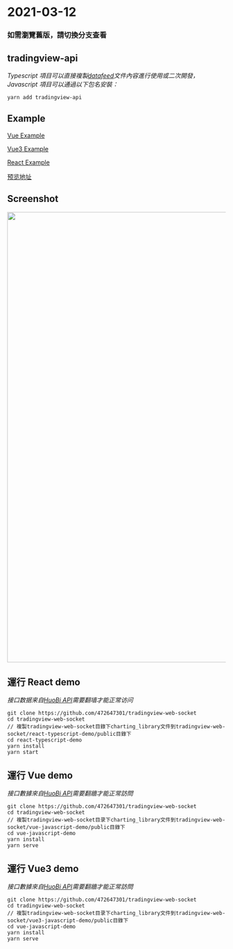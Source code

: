 # 2021-03-12

### 如需瀏覽舊版，請切換分支查看

## tradingview-api

_Typescript 項目可以直接複製[datafeed](https://github.com/472647301/tradingview-web-socket/tree/master/react-typescript-demo/src/datafeed)文件內容進行使用或二次開發，Javascript 項目可以通過以下包名安裝：_

```shell
yarn add tradingview-api
```

## Example

[Vue Example](https://github.com/472647301/tradingview-web-socket/tree/master/vue-javascript-demo)

[Vue3 Example](https://github.com/472647301/tradingview-web-socket/tree/master/vue3-javascript-demo)

[React Example](https://github.com/472647301/tradingview-web-socket/tree/master/react-typescript-demo)


[预览地址](http://49.233.210.12)

## Screenshot

<img src="https://github.com/472647301/tradingview-web-socket/blob/master/screenshot/screenshot.png?raw=true" width="1038">

## 運行 React demo

_接口数据来自[HuoBi API](https://huobiapi.github.io/docs/spot/v1/cn/)需要翻墙才能正常访问_

```shell
git clone https://github.com/472647301/tradingview-web-socket
cd tradingview-web-socket
// 複製tradingview-web-socket目錄下charting_library文件到tradingview-web-socket/react-typescript-demo/public目錄下
cd react-typescript-demo
yarn install
yarn start
```

## 運行 Vue demo

_接口數據來自[HuoBi API](https://huobiapi.github.io/docs/spot/v1/cn/)需要翻牆才能正常訪問_

```shell
git clone https://github.com/472647301/tradingview-web-socket
cd tradingview-web-socket
// 複製tradingview-web-socket目录下charting_library文件到tradingview-web-socket/vue-javascript-demo/public目錄下
cd vue-javascript-demo
yarn install
yarn serve
```
## 運行 Vue3 demo

_接口數據來自[HuoBi API](https://huobiapi.github.io/docs/spot/v1/cn/)需要翻牆才能正常訪問_

```shell
git clone https://github.com/472647301/tradingview-web-socket
cd tradingview-web-socket
// 複製tradingview-web-socket目录下charting_library文件到tradingview-web-socket/vue3-javascript-demo/public目錄下
cd vue-javascript-demo
yarn install
yarn serve
```
